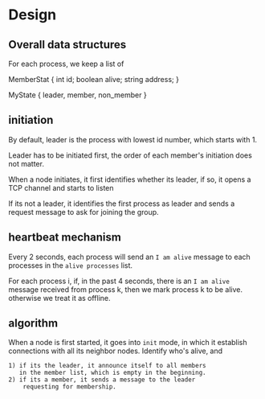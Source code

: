 # Design

## Overall data structures 

For each process, we keep a list of 

MemberStat {
    int id;
    boolean alive;
    string address;
}

MyState {
    leader,
    member,
    non_member
}

## initiation 

By default, leader is the process with lowest id number,
which starts with 1. 

Leader has to be initiated first, the order of each member's
initiation does not matter. 

When a node initiates, it first identifies whether its 
leader, if so, it opens a TCP channel and starts to listen

If its not a leader, it identifies the first process as 
leader and sends a request message to ask for joining the
group.

## heartbeat mechanism

Every 2 seconds, each process will send an `I am alive` 
message to each processes in the `alive processes` list. 

For each process i, if, in the past 4 seconds, there is an
`I am alive` message received from process k, then we mark 
process k to be alive. otherwise we treat it as offline. 

## algorithm

When a node is first started, it goes into `init` mode, in 
which it establish connections with all its neighbor nodes.
Identify who's alive, and 

    1) if its the leader, it announce itself to all members
       in the member list, which is empty in the beginning.
    2) if its a member, it sends a message to the leader 
        requesting for membership.   
